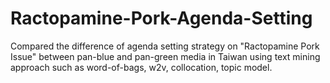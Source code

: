 # Ractopamine-Pork-Agenda-Setting
Compared the difference of agenda setting strategy on "Ractopamine Pork Issue" between pan-blue and pan-green media in Taiwan using text mining approach such as word-of-bags, w2v,  collocation, topic model.
